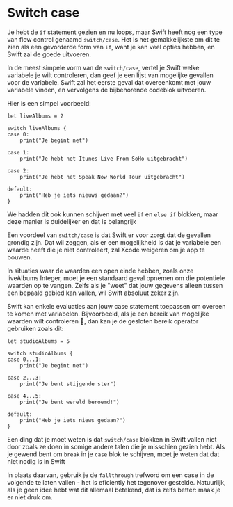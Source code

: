 # Switch case

Je hebt de `if` statement gezien en nu loops, maar Swift heeft nog een type van flow control genaamd `switch/case`.  Het is het gemakkelijkste om dit te zien als een gevorderde form van  `if`, want je kan veel opties hebben, en Swift zal de goede uitvoeren.

In de meest simpele vorm van de `switch/case`, vertel je Swift welke variabele je wilt controleren, dan geef je een lijst van mogelijke gevallen voor de variabele. Swift zal het eerste geval dat overeenkomt met jouw variabele vinden, en vervolgens de bijbehorende codeblok uitvoeren.

Hier is een simpel voorbeeld:

    let liveAlbums = 2

    switch liveAlbums {
    case 0:
        print("Je begint net")

    case 1:
        print("Je hebt net Itunes Live From SoHo uitgebracht")

    case 2:
        print("Je hebt net Speak Now World Tour uitgebracht")

    default:
        print("Heb je iets nieuws gedaan?")
    }
    
We hadden dit ook kunnen schijven met veel `if` en `else if` blokken, maar deze manier is duidelijker en dat is belangrijk


Een voordeel van `switch/case` is dat Swift er voor zorgt dat de gevallen grondig zijn. Dat wil zeggen, als er een mogelijkheid is dat je variabele een waarde heeft die je niet controleert, zal Xcode weigeren om je app te bouwen.

In situaties waar de waarden een open einde hebben, zoals onze liveAlbums Integer, moet je een standaard geval opnemen om die potentiele waarden op te vangen. Zelfs als je "weet" dat jouw gegevens alleen tussen een bepaald gebied kan vallen, wil Swift absoluut zeker zijn.

Swift kan enkele evaluaties aan jouw case statement toepassen om overeen te komen met variabelen. Bijvoorbeeld, als je een bereik van mogelijke waarden wilt controleren , dan kan je de gesloten bereik operator gebruiken zoals dit:

    let studioAlbums = 5

    switch studioAlbums {
    case 0...1:
        print("Je begint net")

    case 2...3:
        print("Je bent stijgende ster")

    case 4...5:
        print("Je bent wereld beroemd!")

    default:
        print("Heb je iets niews gedaan?")
    }

Een ding dat je moet weten is dat `switch/case` blokken in Swift vallen niet door zoals ze doen in somige andere talen die je misschien gezien hebt. Als je gewend bent om `break` in je `case` blok te schijven, moet je weten dat dat niet nodig is in Swift

In plaats daarvan, gebruik je de `fallthrough`  trefword om een case in de volgende te laten vallen - het is eficiently het tegenover gestelde. Natuurlijk, als je geen idee hebt wat dit allemaal betekend, dat is zelfs better: maak je er niet druk om.
